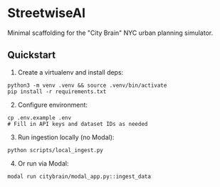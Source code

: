 # StreetwiseAI

Minimal scaffolding for the "City Brain" NYC urban planning simulator.

## Quickstart

1. Create a virtualenv and install deps:
```
python3 -m venv .venv && source .venv/bin/activate
pip install -r requirements.txt
```

2. Configure environment:
```
cp .env.example .env
# Fill in API keys and dataset IDs as needed
```

3. Run ingestion locally (no Modal):
```
python scripts/local_ingest.py
```

4. Or run via Modal:
```
modal run citybrain/modal_app.py::ingest_data
```
